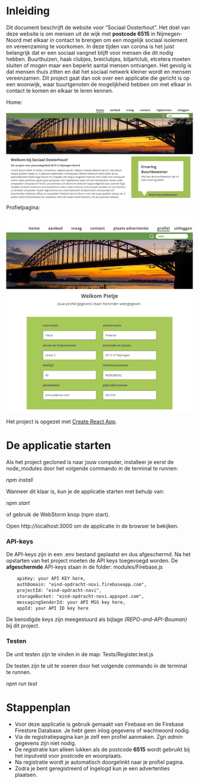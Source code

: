 # Inleiding
Dit document beschrijft de website voor “Sociaal Oosterhout”.
Het doel van deze website is om mensen uit de wijk met **postcode 6515** in Nijmegen-Noord met elkaar in contact te brengen om een mogelijk sociaal isolement en vereenzaming te voorkomen.
In deze tijden van corona is het juist belangrijk dat er een sociaal vangnet blijft voor mensen die dit nodig hebben.
Buurthuizen, haak clubjes, breiclubjes, biljartclub, etcetera moeten sluiten of mogen maar een beperkt aantal mensen ontvangen. Het gevolg is dat mensen thuis zitten en dat het sociaal netwerk kleiner wordt en mensen vereenzamen.
Dit project gaat dan ook over een applicatie die gericht is op een woonwijk, waar buurtgenoten de mogelijkheid hebben om met elkaar in contact te komen en elkaar te leren kennen.

Home:
![Home](./src/assets/screenshot.png)

Profielpagina:

![Profiel](./src/assets/profiel.png)

Het project is opgezet met  [Create React App](https://github.com/facebook/create-react-app).

# De applicatie starten
Als het project gecloned is naar jouw computer, installeer je eerst de node_modules door het volgende commando in de terminal te runnen:

_npm install_

Wanneer dit klaar is, kun je de applicatie starten met behulp van:

_npm start_

of gebruik de WebStorm knop (npm start). 

Open http://localhost:3000 om de applicatie in de browser te bekijken.

### API-keys
De API-keys zijn in een .env bestand geplaatst en dus afgeschermd.
Na het opstarten van het project moeten de API keys toegevoegd worden. De **afgeschermde** API-keys staan in de folder: modules/Firebase.js
```text
    apiKey: your API KEY here,
    authDomain: "eind-opdracht-novi.firebaseapp.com",
    projectId: "eind-opdracht-novi",
    storageBucket: "eind-opdracht-novi.appspot.com",
    messagingSenderId: your API MSG key here,
    appId: your API ID key here
```
De benodigde keys zijn meegestuurd als bijlage _(REPO-and-API-Bouman)_ bij dit project.

### Testen
De unit testen zijn te vinden in de map: Tests/Register.test.js

De testen zijn te uit te voeren door het volgende commando in de terminal te runnen.

_npm run test_

# Stappenplan
* Voor deze applicatie is gebruik gemaakt van Firebase en de Firebase Firestore Database. Je hebt geen inlog gegevens of wachtwoord nodig.
* Via de registratiepagina kan je zelf een profiel aanmaken. Zgn _admin_ gegevens zijn niet nodig.
* De registratie kan alleen lukken als de postcode **6515** wordt gebruikt bij het inputveld voor postcode en woonplaats.
* Na registratie wordt je automatisch doorgelinkt naar je profiel pagina.
* Zodra je bent geregistreerd of ingelogd kun je een advertenties plaatsen.

